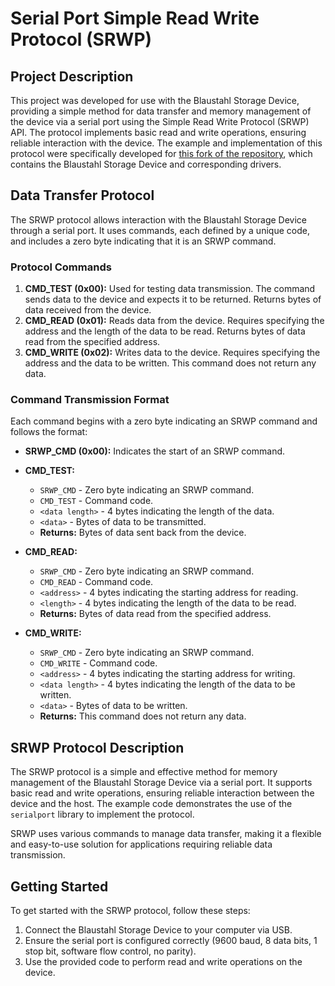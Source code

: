 # Serial Port Simple Read Write Protocol (SRWP)

## Project Description

This project was developed for use with the Blaustahl Storage Device, providing a simple method for data transfer and memory management of the device via a serial port using the Simple Read Write Protocol (SRWP) API. The protocol implements basic read and write operations, ensuring reliable interaction with the device. The example and implementation of this protocol were specifically developed for [this fork of the repository](https://github.com/binqbit/blaustahl), which contains the Blaustahl Storage Device and corresponding drivers.

## Data Transfer Protocol

The SRWP protocol allows interaction with the Blaustahl Storage Device through a serial port. It uses commands, each defined by a unique code, and includes a zero byte indicating that it is an SRWP command.

### Protocol Commands

1. **CMD_TEST (0x00):** Used for testing data transmission. The command sends data to the device and expects it to be returned. Returns bytes of data received from the device.
2. **CMD_READ (0x01):** Reads data from the device. Requires specifying the address and the length of the data to be read. Returns bytes of data read from the specified address.
3. **CMD_WRITE (0x02):** Writes data to the device. Requires specifying the address and the data to be written. This command does not return any data.

### Command Transmission Format

Each command begins with a zero byte indicating an SRWP command and follows the format:

- **SRWP\_CMD (0x00):** Indicates the start of an SRWP command.

- **CMD_TEST:**
  - `SRWP_CMD` - Zero byte indicating an SRWP command.
  - `CMD_TEST` - Command code.
  - `<data length>` - 4 bytes indicating the length of the data.
  - `<data>` - Bytes of data to be transmitted.
  - **Returns:** Bytes of data sent back from the device.

- **CMD_READ:**
  - `SRWP_CMD` - Zero byte indicating an SRWP command.
  - `CMD_READ` - Command code.
  - `<address>` - 4 bytes indicating the starting address for reading.
  - `<length>` - 4 bytes indicating the length of the data to be read.
  - **Returns:** Bytes of data read from the specified address.

- **CMD_WRITE:**
  - `SRWP_CMD` - Zero byte indicating an SRWP command.
  - `CMD_WRITE` - Command code.
  - `<address>` - 4 bytes indicating the starting address for writing.
  - `<data length>` - 4 bytes indicating the length of the data to be written.
  - `<data>` - Bytes of data to be written.
  - **Returns:** This command does not return any data.

## SRWP Protocol Description

The SRWP protocol is a simple and effective method for memory management of the Blaustahl Storage Device via a serial port. It supports basic read and write operations, ensuring reliable interaction between the device and the host. The example code demonstrates the use of the `serialport` library to implement the protocol.

SRWP uses various commands to manage data transfer, making it a flexible and easy-to-use solution for applications requiring reliable data transmission.

## Getting Started

To get started with the SRWP protocol, follow these steps:

1. Connect the Blaustahl Storage Device to your computer via USB.
2. Ensure the serial port is configured correctly (9600 baud, 8 data bits, 1 stop bit, software flow control, no parity).
3. Use the provided code to perform read and write operations on the device.